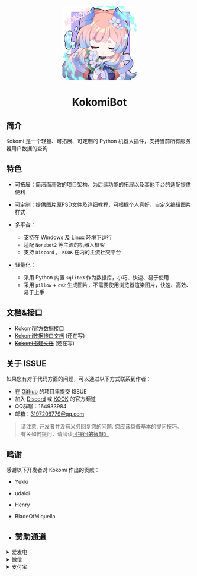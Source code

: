 <p align="center">
  <a><img src="https://github.com/SangonomiyaKoko/Kokomibot_docs/blob/main/kokomi.jpg?raw=true" width="200" height="200"></a>
</p>

<div align="center">

# KokomiBot

</div>

## 简介

Kokomi 是一个轻量、可拓展、可定制的 Python 机器人插件，支持当前所有服务器用户数据的查询

## 特色

- 可拓展：简洁而高效的项目架构，为后续功能的拓展以及其他平台的适配提供便利

- 可定制：提供图片原PSD文件及详细教程，可根据个人喜好，自定义编辑图片样式

- 多平台：
    - 支持在 Windows 及 Linux 环境下运行
    - 适配 `Nonebot2` 等主流的机器人框架
    - 支持 `Discord` ， `KOOK` 在内的主流社交平台

- 轻量化：
    - 采用 Python 内置 `sqlite3` 作为数据库，小巧、快速、易于使用
    - 采用 `pillow` + `cv2` 生成图片，不需要使用浏览器渲染图片，快速、高效、易于上手


## 文档&接口
- [Kokomi官方数据接口](http://www.wows-coral.com:443/docs#/)
- ~~[Kokomi数据接口文档]()~~ (还在写)
- ~~[Kokomi搭建文档]()~~ (还在写)


## 关于 ISSUE

如果您有对于代码方面的问题，可以通过以下方式联系到作者：
- 在 [Github](https://github.com/SangonomiyaKoko) 的项目里提交 ISSUE
- 加入 [Discord](https://discord.gg/GjgmvQ2BHX) 或 [KOOK](https://kook.top/N8Ymq2) 的官方频道
- QQ群聊：164933984
- 邮箱：3197206779@qq.com

> 请注意, 开发者并没有义务回复您的问题. 您应该具备基本的提问技巧。  
> 有关如何提问，请阅读[《提问的智慧》](https://github.com/ryanhanwu/How-To-Ask-Questions-The-Smart-Way/blob/main/README-zh_CN.md)

## 鸣谢

感谢以下开发者对 Kokomi 作出的贡献：
- Yukki
- udaloi
- Henry
- BladeOfMiquella

- ## 赞助通道

> 

<details>
<summary>爱发电</summary>

![图片](docs\support\afd.jpg "爱发电")

</details>


<details>
<summary>微信</summary>

![图片](docs\support\wx.jpg "微信")

</details>


<details>
<summary>支付宝</summary>

![图片](docs\support\zfb.jpg "支付宝")

</details>
